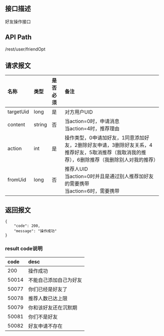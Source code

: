 ## 接口描述
好友操作接口

## API Path
/rest/user/friendOpt

## 请求报文
|名称|类型|是否必须|备注|
|:-|:-|:-|:-|
|targetUid|long|是|对方用户UID|
|content|string|否|当action=0时，申请消息<br>当action=4时，推荐理由|
|action|int|是|操作类型，0申请加好友，1同意添加好友，2删除好友申请，3删除好友关系，4推荐好友，5取消推荐（我取消我的推荐），6删除推荐（我删除别人对我的推荐）|
|fromUid|long|否|推荐人UID<br>当action=0时并且是通过别人推荐加好友的需要携带<br>当action=6时，需要携带|

## 返回报文
	{
	    "code": 200,
	    "message": "操作成功"
	}
    
### result code说明
|code|desc|
|:-|:-|
|200|操作成功|
|50014|不能自己添加自己为好友|
|50077|你们已经是好友了|
|50078|推荐人数已达上限|
|50079|你和该好友还在沉默期|
|50081|你们不是好友|
|50082|好友申请不存在|
